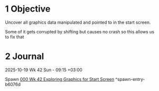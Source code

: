 # 1 Objective

Uncover all graphics data manipulated and pointed to in the start screen.

Some of it gets corrupted by shifting but causes no crash so this allows us to fix that

# 2 Journal

2025-10-19 Wk 42 Sun - 09:15 +03:00

Spawn [000 Wk 42 Exploring Graphics for Start Screen](entries/000%20Wk%2042%20Exploring%20Graphics%20for%20Start%20Screen.md) <a name="spawn-entry-b6076d" />^spawn-entry-b6076d

